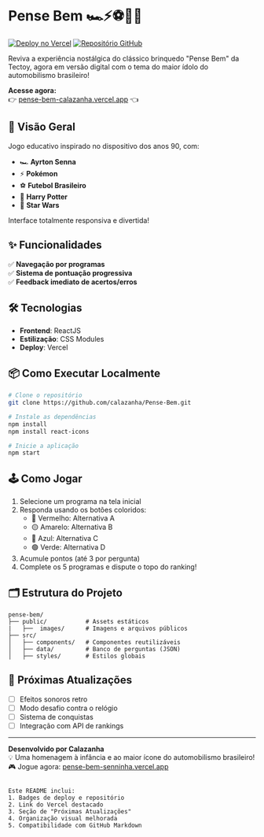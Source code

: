 # Pense Bem 🏎️⚡⚽🧙🌌

[![Deploy no Vercel](https://img.shields.io/badge/Deploy-Vercel-%23000000?style=for-the-badge&logo=vercel)](https://pense-bem-calazanha.vercel.app/)
[![Repositório GitHub](https://img.shields.io/badge/GitHub-Repositório-%23181717?style=for-the-badge&logo=github)](https://github.com/calazanha/pense-bem-senninha)

Reviva a experiência nostálgica do clássico brinquedo "Pense Bem" da Tectoy, agora em versão digital com o tema do maior ídolo do automobilismo brasileiro!

**Acesse agora:**  
👉 [pense-bem-calazanha.vercel.app](https://pense-bem-calazanha.vercel.app/) 👈

## 🎯 Visão Geral
Jogo educativo inspirado no dispositivo dos anos 90, com:

- 🏎️ **Ayrton Senna**
- ⚡ **Pokémon**
- ⚽ **Futebol Brasileiro**
- 🧙 **Harry Potter**
- 🌌 **Star Wars**

Interface totalmente responsiva e divertida!

## ✨ Funcionalidades
✅ **Navegação por programas**  
✅ **Sistema de pontuação progressiva**  
✅ **Feedback imediato de acertos/erros**  

## 🛠 Tecnologias
- **Frontend**: ReactJS
- **Estilização**: CSS Modules
- **Deploy**: Vercel

## 📦 Como Executar Localmente
```bash
# Clone o repositório
git clone https://github.com/calazanha/Pense-Bem.git

# Instale as dependências
npm install
npm install react-icons

# Inicie a aplicação
npm start
```

## 🕹 Como Jogar
1. Selecione um programa na tela inicial
2. Responda usando os botões coloridos:
   - 🔴 Vermelho: Alternativa A
   - 🟡 Amarelo: Alternativa B
   - 🔵 Azul: Alternativa C
   - 🟢 Verde: Alternativa D 
3. Acumule pontos (até 3 por pergunta)
4. Complete os 5 programas e dispute o topo do ranking!

## 🗂 Estrutura do Projeto
```
pense-bem/
├── public/           # Assets estáticos
|   ├──  images/      # Imagens e arquivos públicos
├── src/
│   ├── components/   # Componentes reutilizáveis
│   ├── data/         # Banco de perguntas (JSON)
│   ├── styles/       # Estilos globais
```

## 📌 Próximas Atualizações
- [ ] Efeitos sonoros retro
- [ ] Modo desafio contra o relógio
- [ ] Sistema de conquistas
- [ ] Integração com API de rankings

---

**Desenvolvido por Calazanha**  
💡 Uma homenagem à infância e ao maior ícone do automobilismo brasileiro!  
🎮 Jogue agora: [pense-bem-senninha.vercel.app](https://pense-bem-calazanha.vercel.app/)
``` 

Este README inclui:
1. Badges de deploy e repositório
2. Link do Vercel destacado
3. Seção de "Próximas Atualizações"
4. Organização visual melhorada
5. Compatibilidade com GitHub Markdown
